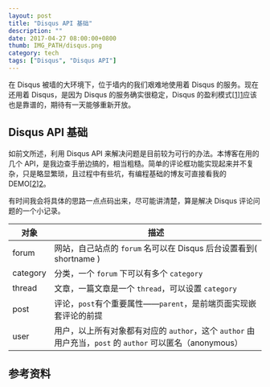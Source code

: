 ```yaml
---
layout: post
title: "Disqus API 基础"
description: ""
date: 2017-04-27 08:00:00+0800
thumb: IMG_PATH/disqus.png
category: tech
tags: ["Disqus", "Disqus API"]
---
```


在 Disqus 被墙的大环境下，位于墙内的我们艰难地使用着 Disqus 的服务。现在还用着 Disqus，是因为 Disqus 的服务确实很稳定，Disqus 的盈利模式[[1]][1]应该也是靠谱的，期待有一天能够重新开放。

## Disqus API 基础

如前文所述，利用 Disqus API 来解决问题是目前较为可行的办法。本博客在用的几个 API，是我边查手册边搞的，相当粗糙。简单的评论框功能实现起来并不复杂，只是略显繁琐，且过程中有些坑，有编程基础的博友可直接看我的 DEMO[[2]][2]。

有时间我会将具体的思路一点点码出来，尽可能讲清楚，算是解决 Disqus 评论问题的一个小记录。

| 对象     | 描述                                                                                                      |
|----------|-----------------------------------------------------------------------------------------------------------|
| forum    | 网站，自己站点的 `forum` 名可以在 Disqus 后台设置看到( shortname )                                        |
| category | 分类，一个 `forum` 下可以有多个 `category`                                                                |
| thread   | 文章，一篇文章是一个 `thread`，可以设置 `category`                                                        |
| post     | 评论，`post`有个重要属性——`parent`，是前端页面实现嵌套评论的前提                                        |
| user     | 用户，以上所有对象都有对应的 `author`，这个 `author` 由用户充当，`post` 的 `author` 可以匿名（anonymous） |

## 参考资料

[1]: https://disqus.com/home/discussion/androidpolice/join_us_for_an_ama_with_disqus_at_11am_pst/#comment-2649731809 "We make money through a few different ways"
[2]: https://github.com/fooleap/disqus-php-api "fooleap/disqus-php-api"
